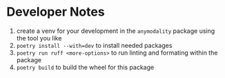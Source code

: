# Developer Notes

1. create a venv for your development in the `anymodality` package using the tool you like
2. `poetry install --with=dev` to install needed packages
3. `poetry run ruff <more-options>` to run linting and formating within the package
4. `poetry build` to build the wheel for this package
